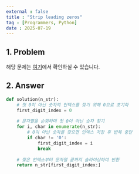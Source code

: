 ```yaml
---
external : false
title : "Strip leading zeros"
tag : [Programmers, Python]
date : 2025-07-19
---
```


## 1. Problem

해당 문제는 [여기](https://school.programmers.co.kr/learn/courses/30/lessons/181847)에서 확인하실 수 있습니다.

## 2. Answer

```py
def solution(n_str):
    # 첫 0이 아닌 숫자의 인덱스를 찾기 위해 0으로 초기화
    first_digit_index = 0 
    
    # 문자열을 순회하며 첫 0이 아닌 숫자 찾기
    for i, char in enumerate(n_str):
        # 0이 아닌 숫자를 찾으면 인덱스 저장 후 반복 중단
        if char != '0':
            first_digit_index = i
            break
            
    # 찾은 인덱스부터 문자열 끝까지 슬라이싱하여 반환
    return n_str[first_digit_index:]
```
